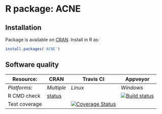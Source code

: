 # R package: ACNE


## Installation
Package is available on [CRAN](http://cran.r-project.org/package=ACNE).  Install in R as:
```r
install.packages('ACNE')
```


## Software quality

| Resource:     | CRAN        | Travis CI        | Appveyor         |
| ------------- | ------------------- | ---------------- | ---------------- |
| _Platforms:_  | _Multiple_          | _Linux_          | _Windows_        |
| R CMD check   | [status](http://cran.r-project.org/web/checks/check_results_ACNE.html) |     | <a href="https://ci.appveyor.com/project/HenrikBengtsson/acne"><img src="https://ci.appveyor.com/api/projects/status/github/HenrikBengtsson/ACNE" alt="Build status"></a> |
| Test coverage |                     | <a href="https://coveralls.io/r/HenrikBengtsson/ACNE"><img src="https://coveralls.io/repos/HenrikBengtsson/ACNE/badge.png?branch=develop" alt="Coverage Status"/></a> |                  |
